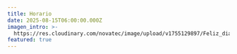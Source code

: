 ```yaml
---
title: Horario
date: 2025-08-15T06:00:00.000Z
imagen_intro: >-
  https://res.cloudinary.com/novatec/image/upload/v1755129897/Feliz_dia_de_las_madres_fobo5s.png
featured: true
---
```


